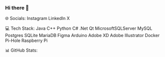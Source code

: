### Hi there 👋

<!--
**NahomAl/NahomAl** is a ✨ _special_ ✨ repository because its `README.md` (this file) appears on your GitHub profile.

Here are some ideas to get you started:

- 🔭 I’m currently working on ...
- 🌱 I’m currently learning ...
- 👯 I’m looking to collaborate on ...
- 🤔 I’m looking for help with ...
- 💬 Ask me about ...
- 📫 How to reach me: ...
- 😄 Pronouns: ...
- ⚡ Fun fact: ...
-->
🌐 Socials:
Instagram LinkedIn X

💻 Tech Stack:
Java C++ Python C# .Net Qt MicrosoftSQLServer MySQL Postgres SQLite MariaDB Figma Arduino Adobe XD Adobe Illustrator Docker Pi-Hole Raspberry Pi

📊 GitHub Stats:

